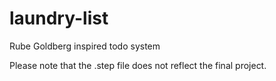 # laundry-list
Rube Goldberg inspired todo system

Please note that the .step file does not reflect the final project.
